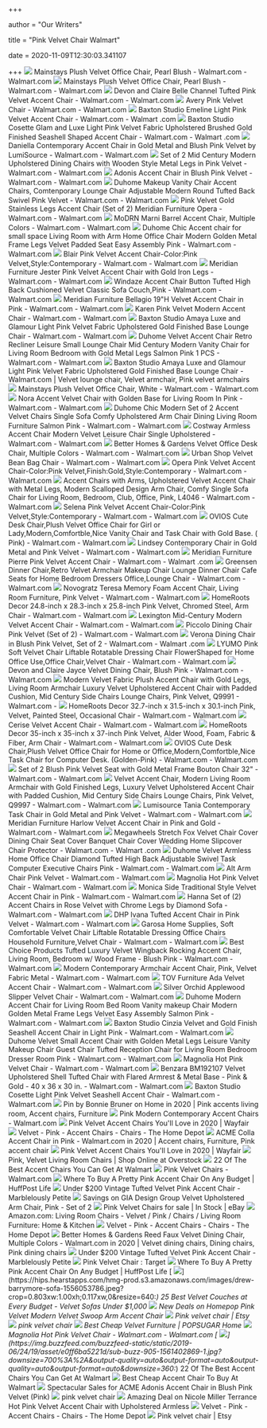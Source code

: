 +++
        
author = "Our Writers"
        
title = "Pink Velvet Chair Walmart"
        
date = 2020-11-09T12:30:03.341107
        
+++
[ ![](https://i5.walmartimages.com/asr/cfa99438-3fc7-464d-a8fd-5142eac51188_1.1100235c3e157c07b581c92eb1f39c08.jpeg?odnWidth=612&odnHeight=612&odnBg=ffffff)](https://i5.walmartimages.com/asr/cfa99438-3fc7-464d-a8fd-5142eac51188_1.1100235c3e157c07b581c92eb1f39c08.jpeg?odnWidth=612&odnHeight=612&odnBg=ffffff) Mainstays Plush Velvet Office Chair, Pearl Blush - Walmart.com - Walmart.com
[ ![](https://i5.walmartimages.com/dfw/6e29e393-ac31/k2-_321af6bd-6cba-4892-9283-91881190be92.v1.jpg)](https://i5.walmartimages.com/dfw/6e29e393-ac31/k2-_321af6bd-6cba-4892-9283-91881190be92.v1.jpg) Mainstays Plush Velvet Office Chair, Pearl Blush - Walmart.com - Walmart.com
[ ![](https://i5.walmartimages.com/asr/8492b366-ea37-46e5-97e2-a4c3db516e19_4.c0ab1b0e88738e6cebe1fd7f16c40254.jpeg?odnWidth=612&odnHeight=612&odnBg=ffffff)](https://i5.walmartimages.com/asr/8492b366-ea37-46e5-97e2-a4c3db516e19_4.c0ab1b0e88738e6cebe1fd7f16c40254.jpeg?odnWidth=612&odnHeight=612&odnBg=ffffff) Devon and Claire Belle Channel Tufted Pink Velvet Accent Chair - Walmart.com  - Walmart.com
[ ![](https://i5.walmartimages.com/asr/89b4a626-debc-4b6d-aee6-562a974a0e5e_1.7ca01509544254d903311bc1dccc12b2.jpeg)](https://i5.walmartimages.com/asr/89b4a626-debc-4b6d-aee6-562a974a0e5e_1.7ca01509544254d903311bc1dccc12b2.jpeg) Avery Pink Velvet Chair - Walmart.com - Walmart.com
[ ![](https://i5.walmartimages.com/asr/cee40371-0e1f-4528-8f1e-c17c31955d5b_1.92c2fa034e9c73a65b1e0299d76f30de.jpeg?odnWidth=612&odnHeight=612&odnBg=ffffff)](https://i5.walmartimages.com/asr/cee40371-0e1f-4528-8f1e-c17c31955d5b_1.92c2fa034e9c73a65b1e0299d76f30de.jpeg?odnWidth=612&odnHeight=612&odnBg=ffffff) Baxton Studio Emeline Light Pink Velvet Accent Chair - Walmart.com - Walmart .com
[ ![](https://i5.walmartimages.com/asr/5f5830f8-fb38-4ee8-a128-2cb1b7def10b_1.88e98ef76cd5273fc6e15c54490acced.jpeg?odnWidth=612&odnHeight=612&odnBg=ffffff)](https://i5.walmartimages.com/asr/5f5830f8-fb38-4ee8-a128-2cb1b7def10b_1.88e98ef76cd5273fc6e15c54490acced.jpeg?odnWidth=612&odnHeight=612&odnBg=ffffff) Baxton Studio Cosette Glam and Luxe Light Pink Velvet Fabric Upholstered  Brushed Gold Finished Seashell Shaped Accent Chair - Walmart.com - Walmart .com
[ ![](https://i5.walmartimages.com/asr/2b0afd9a-cad1-452c-8460-927dd17f1d36_1.930319e3b6d8794c6068431d7ad8e63d.jpeg?odnWidth=612&odnHeight=612&odnBg=ffffff)](https://i5.walmartimages.com/asr/2b0afd9a-cad1-452c-8460-927dd17f1d36_1.930319e3b6d8794c6068431d7ad8e63d.jpeg?odnWidth=612&odnHeight=612&odnBg=ffffff) Daniella Contemporary Accent Chair in Gold Metal and Blush Pink Velvet by  LumiSource - Walmart.com - Walmart.com
[ ![](https://i5.walmartimages.com/asr/00dc7c95-7b2b-4e63-ab46-45cb633a0b27_1.41fa348317019bdff61ceae141af14a3.jpeg?odnWidth=612&odnHeight=612&odnBg=ffffff)](https://i5.walmartimages.com/asr/00dc7c95-7b2b-4e63-ab46-45cb633a0b27_1.41fa348317019bdff61ceae141af14a3.jpeg?odnWidth=612&odnHeight=612&odnBg=ffffff) Set of 2 Mid Century Modern Upholstered Dining Chairs with Wooden Style  Metal Legs in Pink Velvet - Walmart.com - Walmart.com
[ ![](https://i5.walmartimages.com/asr/cd5d3723-0f05-4617-b3e3-e2644115807a.57514bb446f3cc71960f43dff0a0a331.jpeg?odnWidth=2000&odnHeight=2000&odnBg=ffffff)](https://i5.walmartimages.com/asr/cd5d3723-0f05-4617-b3e3-e2644115807a.57514bb446f3cc71960f43dff0a0a331.jpeg?odnWidth=2000&odnHeight=2000&odnBg=ffffff) Adonis Accent Chair in Blush Pink Velvet - Walmart.com - Walmart.com
[ ![](https://i5.walmartimages.com/asr/4dcb16ec-a0d7-4b27-b7d8-40402288a06b_1.2b22ad0eb2b5b6fc4ccd328e44c9c541.jpeg?odnWidth=612&odnHeight=612&odnBg=ffffff)](https://i5.walmartimages.com/asr/4dcb16ec-a0d7-4b27-b7d8-40402288a06b_1.2b22ad0eb2b5b6fc4ccd328e44c9c541.jpeg?odnWidth=612&odnHeight=612&odnBg=ffffff) Duhome Makeup Vanity Chair Accent Chairs, Comtenporary Lounge Chair  Adjustable Modern Round Tufted Back Swivel Pink Velvet - Walmart.com -  Walmart.com
[ ![](https://i5.walmartimages.com/asr/b8b7e613-a7f7-4b4b-a127-a9b5ffc19ee4_1.361da50f361b667cc02d1e69b7149231.jpeg?odnWidth=612&odnHeight=612&odnBg=ffffff)](https://i5.walmartimages.com/asr/b8b7e613-a7f7-4b4b-a127-a9b5ffc19ee4_1.361da50f361b667cc02d1e69b7149231.jpeg?odnWidth=612&odnHeight=612&odnBg=ffffff) Pink Velvet Gold Stainless Legs Accent Chair (Set of 2) Meridian Furniture  Opera - Walmart.com - Walmart.com
[ ![](https://i5.walmartimages.com/asr/af32acd2-4069-47c4-9595-58305e8c0388_2.e000c356453ed05e3199a981bdfda7fc.jpeg?odnWidth=612&odnHeight=612&odnBg=ffffff)](https://i5.walmartimages.com/asr/af32acd2-4069-47c4-9595-58305e8c0388_2.e000c356453ed05e3199a981bdfda7fc.jpeg?odnWidth=612&odnHeight=612&odnBg=ffffff) MoDRN Marni Barrel Accent Chair, Multiple Colors - Walmart.com - Walmart.com
[ ![](https://i5.walmartimages.com/asr/c227fb2d-ac9a-492f-a503-b8dbeaf56199_1.70302796b93cae414d2e803426bb4f62.jpeg?odnWidth=612&odnHeight=612&odnBg=ffffff)](https://i5.walmartimages.com/asr/c227fb2d-ac9a-492f-a503-b8dbeaf56199_1.70302796b93cae414d2e803426bb4f62.jpeg?odnWidth=612&odnHeight=612&odnBg=ffffff) Duhome Chic Accent chair for small space Living Room with Arm Home Office  Chair Modern Golden Metal Frame Legs Velvet Padded Seat Easy Assembly Pink  - Walmart.com - Walmart.com
[ ![](https://i5.walmartimages.com/asr/2e9a981f-a2be-4ad9-87d7-bbdc5b148901.4ea76df372fd1a5ec0662859c9f2ff90.jpeg?odnWidth=612&odnHeight=612&odnBg=ffffff)](https://i5.walmartimages.com/asr/2e9a981f-a2be-4ad9-87d7-bbdc5b148901.4ea76df372fd1a5ec0662859c9f2ff90.jpeg?odnWidth=612&odnHeight=612&odnBg=ffffff) Blair Pink Velvet Accent Chair-Color:Pink Velvet,Style:Contemporary -  Walmart.com - Walmart.com
[ ![](https://i5.walmartimages.com/asr/6d1606b6-2a8f-43c2-b04b-cac168f33c69.b3883c565a0ce260b259704f3500c6ca.jpeg?odnWidth=612&odnHeight=612&odnBg=ffffff)](https://i5.walmartimages.com/asr/6d1606b6-2a8f-43c2-b04b-cac168f33c69.b3883c565a0ce260b259704f3500c6ca.jpeg?odnWidth=612&odnHeight=612&odnBg=ffffff) Meridian Furniture Jester Pink Velvet Accent Chair with Gold Iron Legs -  Walmart.com - Walmart.com
[ ![](https://i5.walmartimages.com/asr/880b4e91-baa4-4f7b-8f48-fb3301effab9_1.812590e0c77fbf0cb0b65589c797731d.jpeg?odnWidth=612&odnHeight=612&odnBg=ffffff)](https://i5.walmartimages.com/asr/880b4e91-baa4-4f7b-8f48-fb3301effab9_1.812590e0c77fbf0cb0b65589c797731d.jpeg?odnWidth=612&odnHeight=612&odnBg=ffffff) Windaze Accent Chair Button Tufted High Back Cushioned Velvet Classic Sofa  Couch,Pink - Walmart.com - Walmart.com
[ ![](https://i5.walmartimages.com/asr/09e1870e-da93-4e73-ab78-ab1c0afd43f9.3c15194ffdf15e909fe68297dd06ce63.jpeg?odnWidth=612&odnHeight=612&odnBg=ffffff)](https://i5.walmartimages.com/asr/09e1870e-da93-4e73-ab78-ab1c0afd43f9.3c15194ffdf15e909fe68297dd06ce63.jpeg?odnWidth=612&odnHeight=612&odnBg=ffffff) Meridian Furniture Bellagio 19"H Velvet Accent Chair in Pink - Walmart.com  - Walmart.com
[ ![](https://i5.walmartimages.com/asr/e1bec0e8-70f4-4680-ae81-7306d47f729e.ca58aaab1a18fb559b4f55043b8abb92.jpeg?odnWidth=612&odnHeight=612&odnBg=ffffff)](https://i5.walmartimages.com/asr/e1bec0e8-70f4-4680-ae81-7306d47f729e.ca58aaab1a18fb559b4f55043b8abb92.jpeg?odnWidth=612&odnHeight=612&odnBg=ffffff) Karen Pink Velvet Modern Accent Chair - Walmart.com - Walmart.com
[ ![](https://i5.walmartimages.com/asr/34e9b91c-4f97-47d0-8ffd-36db010500cc_2.c11b5ca5507fb6838212653154317145.jpeg?odnWidth=612&odnHeight=612&odnBg=ffffff)](https://i5.walmartimages.com/asr/34e9b91c-4f97-47d0-8ffd-36db010500cc_2.c11b5ca5507fb6838212653154317145.jpeg?odnWidth=612&odnHeight=612&odnBg=ffffff) Baxton Studio Amaya Luxe and Glamour Light Pink Velvet Fabric Upholstered  Gold Finished Base Lounge Chair - Walmart.com - Walmart.com
[ ![](https://i5.walmartimages.com/asr/f4c4a28e-dc5a-4a38-98ad-bdbc173e9481_1.9b4e9f47b8e9154bc5c449be61b854f1.jpeg?odnWidth=612&odnHeight=612&odnBg=ffffff)](https://i5.walmartimages.com/asr/f4c4a28e-dc5a-4a38-98ad-bdbc173e9481_1.9b4e9f47b8e9154bc5c449be61b854f1.jpeg?odnWidth=612&odnHeight=612&odnBg=ffffff) Duhome Velvet Accent Chair Retro Recliner Leisure Small Lounge Chair Mid  Century Modern Vanity Chair for Living Room Bedroom with Gold Metal Legs  Salmon Pink 1 PCS - Walmart.com - Walmart.com
[ ![](https://i.pinimg.com/originals/7b/89/95/7b89954afa2ce6ba938ed85def515903.png)](https://i.pinimg.com/originals/7b/89/95/7b89954afa2ce6ba938ed85def515903.png) Baxton Studio Amaya Luxe and Glamour Light Pink Velvet Fabric Upholstered  Gold Finished Base Lounge Chair - Walmart.com | Velvet lounge chair, Velvet  armchair, Pink velvet armchairs
[ ![](https://i5.walmartimages.com/asr/6c4035c7-5903-43d6-9dc4-cb0d3555e11b_1.148002b498065f3f89ea154386d03969.jpeg)](https://i5.walmartimages.com/asr/6c4035c7-5903-43d6-9dc4-cb0d3555e11b_1.148002b498065f3f89ea154386d03969.jpeg) Mainstays Plush Velvet Office Chair, White - Walmart.com - Walmart.com
[ ![](https://i5.walmartimages.com/asr/8fbfad71-12c3-4399-86f4-3156172f3ec9_1.dcc9b168cb51fbc275ab6cdd3c94657f.jpeg?odnWidth=612&odnHeight=612&odnBg=ffffff)](https://i5.walmartimages.com/asr/8fbfad71-12c3-4399-86f4-3156172f3ec9_1.dcc9b168cb51fbc275ab6cdd3c94657f.jpeg?odnWidth=612&odnHeight=612&odnBg=ffffff) Nora Accent Velvet Chair with Golden Base for Living Room In Pink - Walmart.com  - Walmart.com
[ ![](https://i5.walmartimages.com/asr/7b13a738-7616-46e4-a9fb-e59196854b35_1.5ac7071121872410feddfdbd3b3ae881.jpeg?odnWidth=612&odnHeight=612&odnBg=ffffff)](https://i5.walmartimages.com/asr/7b13a738-7616-46e4-a9fb-e59196854b35_1.5ac7071121872410feddfdbd3b3ae881.jpeg?odnWidth=612&odnHeight=612&odnBg=ffffff) Duhome Chic Modern Set of 2 Accent Velvet Chairs Single Sofa Comfy  Upholstered Arm Chair Dining Living Room Furniture Salmon Pink - Walmart.com  - Walmart.com
[ ![](https://i5.walmartimages.com/asr/1c96ddd2-342b-4f6d-a92a-12d5cdf7a2c4_1.626679cd821158f8209a7e4c33ee8198.jpeg?odnWidth=612&odnHeight=612&odnBg=ffffff)](https://i5.walmartimages.com/asr/1c96ddd2-342b-4f6d-a92a-12d5cdf7a2c4_1.626679cd821158f8209a7e4c33ee8198.jpeg?odnWidth=612&odnHeight=612&odnBg=ffffff) Costway Armless Accent Chair Modern Velvet Leisure Chair Single Upholstered  - Walmart.com - Walmart.com
[ ![](https://i5.walmartimages.com/asr/658fa0c4-2f1b-4641-b688-e25a8d2d730d_2.41865490f4ec0c7eb6b0a3d4482666b4.jpeg)](https://i5.walmartimages.com/asr/658fa0c4-2f1b-4641-b688-e25a8d2d730d_2.41865490f4ec0c7eb6b0a3d4482666b4.jpeg) Better Homes & Gardens Velvet Office Desk Chair, Multiple Colors - Walmart.com  - Walmart.com
[ ![](https://i5.walmartimages.com/asr/335ba3d6-e26b-4b36-a5fe-92b070eb7a31_1.e93ef0b339408a9491549810b1a1bb5e.jpeg)](https://i5.walmartimages.com/asr/335ba3d6-e26b-4b36-a5fe-92b070eb7a31_1.e93ef0b339408a9491549810b1a1bb5e.jpeg) Urban Shop Velvet Bean Bag Chair - Walmart.com - Walmart.com
[ ![](https://i5.walmartimages.com/asr/80f3ccee-3ada-460b-bbe2-371a4f957ef4.589451cae28db553917a1280e97b03e9.jpeg?odnWidth=612&odnHeight=612&odnBg=ffffff)](https://i5.walmartimages.com/asr/80f3ccee-3ada-460b-bbe2-371a4f957ef4.589451cae28db553917a1280e97b03e9.jpeg?odnWidth=612&odnHeight=612&odnBg=ffffff) Opera Pink Velvet Accent Chair-Color:Pink Velvet,Finish:Gold,Style:Contemporary  - Walmart.com - Walmart.com
[ ![](https://i5.walmartimages.com/asr/6850f382-400c-47c9-b2a9-c9a7488e17c1_1.5a9da1ea22ae3f654b0182cabbc2af92.jpeg?odnWidth=612&odnHeight=612&odnBg=ffffff)](https://i5.walmartimages.com/asr/6850f382-400c-47c9-b2a9-c9a7488e17c1_1.5a9da1ea22ae3f654b0182cabbc2af92.jpeg?odnWidth=612&odnHeight=612&odnBg=ffffff) Accent Chairs with Arms, Upholstered Velvet Accent Chair with Metal Legs,  Modern Scalloped Design Arm Chair, Comfy Single Sofa Chair for Living Room,  Bedroom, Club, Office, Pink, L4046 - Walmart.com - Walmart.com
[ ![](https://i5.walmartimages.com/asr/9f668c1a-df23-4d17-a05c-3ece06b0cc12.c7ba24709fc4200223dad5a459a94d1b.jpeg?odnWidth=612&odnHeight=612&odnBg=ffffff)](https://i5.walmartimages.com/asr/9f668c1a-df23-4d17-a05c-3ece06b0cc12.c7ba24709fc4200223dad5a459a94d1b.jpeg?odnWidth=612&odnHeight=612&odnBg=ffffff) Selena Pink Velvet Accent Chair-Color:Pink Velvet,Style:Contemporary -  Walmart.com - Walmart.com
[ ![](https://i5.walmartimages.com/asr/4b426cf4-ced9-49e1-bfbf-da7684a84747_1.bbd13200db0df16d3f5ee8c18c0137b7.jpeg?odnWidth=612&odnHeight=612&odnBg=ffffff)](https://i5.walmartimages.com/asr/4b426cf4-ced9-49e1-bfbf-da7684a84747_1.bbd13200db0df16d3f5ee8c18c0137b7.jpeg?odnWidth=612&odnHeight=612&odnBg=ffffff) OVIOS Cute Desk Chair,Plush Velvet Office Chair for Girl or  Lady,Modern,Comfortble,Nice Vanity Chair and Task Chair with Gold Base. ( Pink) - Walmart.com - Walmart.com
[ ![](https://i5.walmartimages.com/asr/ac265beb-c1aa-4276-b20c-46178a7009cc_1.dfdaeacecef71638acb06a69ec89f528.jpeg?odnWidth=612&odnHeight=612&odnBg=ffffff)](https://i5.walmartimages.com/asr/ac265beb-c1aa-4276-b20c-46178a7009cc_1.dfdaeacecef71638acb06a69ec89f528.jpeg?odnWidth=612&odnHeight=612&odnBg=ffffff) Lindsey Contemporary Chair in Gold Metal and Pink Velvet - Walmart.com -  Walmart.com
[ ![](https://i5.walmartimages.com/asr/31ffed33-13a6-495c-ac4f-2dbd85cec0c0.577326c088111814a161656f13ca28d1.jpeg?odnWidth=612&odnHeight=612&odnBg=ffffff)](https://i5.walmartimages.com/asr/31ffed33-13a6-495c-ac4f-2dbd85cec0c0.577326c088111814a161656f13ca28d1.jpeg?odnWidth=612&odnHeight=612&odnBg=ffffff) Meridian Furniture Pierre Pink Velvet Accent Chair - Walmart.com - Walmart .com
[ ![](https://i5.walmartimages.com/asr/13202116-b687-49f5-9308-08567f5453c2.e7ce4ff2c992019bce99bfa335dde242.jpeg?odnWidth=612&odnHeight=612&odnBg=ffffff)](https://i5.walmartimages.com/asr/13202116-b687-49f5-9308-08567f5453c2.e7ce4ff2c992019bce99bfa335dde242.jpeg?odnWidth=612&odnHeight=612&odnBg=ffffff) Greensen Dinner Chair,Retro Velvet Armchair Makeup Chair Lounge Dinner Chair  Cafe Seats for Home Bedroom Dressers Office,Lounge Chair - Walmart.com -  Walmart.com
[ ![](https://i5.walmartimages.com/asr/8abed5dd-848a-4191-919c-ac2417d4b340_1.8b19a335535670cf9854c928ec379157.jpeg?odnWidth=612&odnHeight=612&odnBg=ffffff)](https://i5.walmartimages.com/asr/8abed5dd-848a-4191-919c-ac2417d4b340_1.8b19a335535670cf9854c928ec379157.jpeg?odnWidth=612&odnHeight=612&odnBg=ffffff) Novogratz Teresa Memory Foam Accent Chair, Living Room Furniture, Pink  Velvet - Walmart.com - Walmart.com
[ ![](https://i5.walmartimages.com/asr/1145352e-1ea5-4978-a09a-9e8d63a59992.fa240863e4d2da2a8caa8d19e3219d28.jpeg?odnWidth=612&odnHeight=612&odnBg=ffffff)](https://i5.walmartimages.com/asr/1145352e-1ea5-4978-a09a-9e8d63a59992.fa240863e4d2da2a8caa8d19e3219d28.jpeg?odnWidth=612&odnHeight=612&odnBg=ffffff) HomeRoots Decor 24.8-inch x 28.3-inch x 25.8-inch Pink Velvet, Chromed  Steel, Arm Chair - Walmart.com - Walmart.com
[ ![](https://i5.walmartimages.com/asr/dd81eb5a-7916-4608-81e5-a4b6cf2d5fc7_1.b4f800a5067283e6c50013a9fda77568.jpeg?odnWidth=612&odnHeight=612&odnBg=ffffff)](https://i5.walmartimages.com/asr/dd81eb5a-7916-4608-81e5-a4b6cf2d5fc7_1.b4f800a5067283e6c50013a9fda77568.jpeg?odnWidth=612&odnHeight=612&odnBg=ffffff) Lexington Mid-Century Modern Velvet Accent Chair - Walmart.com - Walmart.com
[ ![](https://i5.walmartimages.com/asr/6c5d86e7-b242-4ba3-8dd1-55d11c5af2e4_1.29d49a9c77727dd78d0258343947e45c.jpeg?odnWidth=612&odnHeight=612&odnBg=ffffff)](https://i5.walmartimages.com/asr/6c5d86e7-b242-4ba3-8dd1-55d11c5af2e4_1.29d49a9c77727dd78d0258343947e45c.jpeg?odnWidth=612&odnHeight=612&odnBg=ffffff) Piccolo Dining Chair Pink Velvet (Set of 2) - Walmart.com - Walmart.com
[ ![](https://i5.walmartimages.com/asr/d3a5a951-3304-46d0-862f-c1f11f0d91fd_1.1d18a48a179f814fba9bcfc88e118596.jpeg?odnWidth=612&odnHeight=612&odnBg=ffffff)](https://i5.walmartimages.com/asr/d3a5a951-3304-46d0-862f-c1f11f0d91fd_1.1d18a48a179f814fba9bcfc88e118596.jpeg?odnWidth=612&odnHeight=612&odnBg=ffffff) Verona Dining Chair in Blush Pink Velvet, Set of 2 - Walmart.com - Walmart .com
[ ![](https://i5.walmartimages.com/asr/b1412ce1-560f-4773-8bd2-71399052fb46.b81c531af65957a1b3b06ac8ee6be758.jpeg?odnWidth=612&odnHeight=612&odnBg=ffffff)](https://i5.walmartimages.com/asr/b1412ce1-560f-4773-8bd2-71399052fb46.b81c531af65957a1b3b06ac8ee6be758.jpeg?odnWidth=612&odnHeight=612&odnBg=ffffff) LYUMO Pink Soft Velvet Chair Liftable Rotatable Dressing Chair  FlowerShaped for Home Office Use,Office Chair,Velvet Chair - Walmart.com -  Walmart.com
[ ![](https://i5.walmartimages.com/asr/13709b23-b9bb-4eb0-af02-f96048514495_1.967da3644ce4c55d755684acd5c22f1f.jpeg?odnWidth=612&odnHeight=612&odnBg=ffffff)](https://i5.walmartimages.com/asr/13709b23-b9bb-4eb0-af02-f96048514495_1.967da3644ce4c55d755684acd5c22f1f.jpeg?odnWidth=612&odnHeight=612&odnBg=ffffff) Devon and Claire Jayce Velvet Dining Chair, Blush Pink - Walmart.com -  Walmart.com
[ ![](https://i5.walmartimages.com/asr/59fa1071-9039-4091-986b-acda06194b99_1.cb7053b6b56c6cafd18e36c2112d809a.jpeg?odnWidth=612&odnHeight=612&odnBg=ffffff)](https://i5.walmartimages.com/asr/59fa1071-9039-4091-986b-acda06194b99_1.cb7053b6b56c6cafd18e36c2112d809a.jpeg?odnWidth=612&odnHeight=612&odnBg=ffffff) Modern Velvet Fabric Plush Accent Chair with Gold Legs, Living Room Armchair  Luxury Velvet Upholstered Accent Chair with Padded Cushion, Mid Century  Side Chairs Lounge Chairs, Pink Velvet, Q9991 - Walmart.com -
[ ![](https://i5.walmartimages.com/asr/1f3f11aa-01fb-4752-b3f5-edf57f73679b.9b7225930bc553c963aaeb7c2ec8f02b.jpeg?odnWidth=612&odnHeight=612&odnBg=ffffff)](https://i5.walmartimages.com/asr/1f3f11aa-01fb-4752-b3f5-edf57f73679b.9b7225930bc553c963aaeb7c2ec8f02b.jpeg?odnWidth=612&odnHeight=612&odnBg=ffffff) HomeRoots Decor 32.7-inch x 31.5-inch x 30.1-inch Pink, Velvet, Painted  Steel, Occasional Chair - Walmart.com - Walmart.com
[ ![](https://i5.walmartimages.com/asr/ab52e8a4-f444-4bce-b09d-2b70970324dc_1.98bed01682c79f12cd574ea28e7a4bf6.jpeg?odnWidth=612&odnHeight=612&odnBg=ffffff)](https://i5.walmartimages.com/asr/ab52e8a4-f444-4bce-b09d-2b70970324dc_1.98bed01682c79f12cd574ea28e7a4bf6.jpeg?odnWidth=612&odnHeight=612&odnBg=ffffff) Cerise Velvet Accent Chair - Walmart.com - Walmart.com
[ ![](https://i5.walmartimages.com/asr/944e2a25-0617-4084-ba01-23b0ee8c0235.1a9a39af0b77037ff5dae8ed079617dd.jpeg?odnWidth=612&odnHeight=612&odnBg=ffffff)](https://i5.walmartimages.com/asr/944e2a25-0617-4084-ba01-23b0ee8c0235.1a9a39af0b77037ff5dae8ed079617dd.jpeg?odnWidth=612&odnHeight=612&odnBg=ffffff) HomeRoots Decor 35-inch x 35-inch x 37-inch Pink Velvet, Alder Wood, Foam,  Fabric & Fiber, Arm Chair - Walmart.com - Walmart.com
[ ![](https://i5.walmartimages.com/asr/a70380e2-2cf0-436e-a361-d2ea29946941_1.9a1379bb754dbc8d3b7ec1a388c916fa.jpeg?odnWidth=612&odnHeight=612&odnBg=ffffff)](https://i5.walmartimages.com/asr/a70380e2-2cf0-436e-a361-d2ea29946941_1.9a1379bb754dbc8d3b7ec1a388c916fa.jpeg?odnWidth=612&odnHeight=612&odnBg=ffffff) OVIOS Cute Desk Chair,Plush Velvet Office Chair for Home or  Office,Modern,Comfortble,Nice Task Chair for Computer Desk. (Golden-Pink) -  Walmart.com - Walmart.com
[ ![](https://i5.walmartimages.com/asr/f0d1c80e-d2d8-410a-bedd-3ee03ee3d19f_1.9983ecbc4ba6b1aa4e9151dc75803d15.jpeg?odnWidth=612&odnHeight=612&odnBg=ffffff)](https://i5.walmartimages.com/asr/f0d1c80e-d2d8-410a-bedd-3ee03ee3d19f_1.9983ecbc4ba6b1aa4e9151dc75803d15.jpeg?odnWidth=612&odnHeight=612&odnBg=ffffff) Set of 2 Blush Pink Velvet Seat with Gold Metal Frame Bouton Chair 32" -  Walmart.com - Walmart.com
[ ![](https://i5.walmartimages.com/asr/429ce0e8-1253-4b37-8716-e2eee4520a4c_1.0ecbdd3335f9977a5f218fc3d9cb119b.jpeg?odnWidth=612&odnHeight=612&odnBg=ffffff)](https://i5.walmartimages.com/asr/429ce0e8-1253-4b37-8716-e2eee4520a4c_1.0ecbdd3335f9977a5f218fc3d9cb119b.jpeg?odnWidth=612&odnHeight=612&odnBg=ffffff) Velvet Accent Chair, Modern Living Room Armchair with Gold Finished Legs,  Luxury Velvet Upholstered Accent Chair with Padded Cushion, Mid Century  Side Chairs Lounge Chairs, Pink Velvet, Q9997 - Walmart.com - Walmart.com
[ ![](https://i5.walmartimages.com/asr/7e04355d-aa9d-4236-b885-0c18835723d6_1.b2afb719cdbf9fc72e9695861227188d.jpeg?odnWidth=612&odnHeight=612&odnBg=ffffff)](https://i5.walmartimages.com/asr/7e04355d-aa9d-4236-b885-0c18835723d6_1.b2afb719cdbf9fc72e9695861227188d.jpeg?odnWidth=612&odnHeight=612&odnBg=ffffff) Lumisource Tania Contemporary Task Chair in Gold Metal and Pink Velvet -  Walmart.com - Walmart.com
[ ![](https://i5.walmartimages.com/asr/48ef1c80-e24b-4a83-8279-e62040fb30c2.24500416cef3f599a8b7a982835f91ea.jpeg?odnWidth=612&odnHeight=612&odnBg=ffffff)](https://i5.walmartimages.com/asr/48ef1c80-e24b-4a83-8279-e62040fb30c2.24500416cef3f599a8b7a982835f91ea.jpeg?odnWidth=612&odnHeight=612&odnBg=ffffff) Meridian Furniture Harlow Velvet Accent Chair in Pink and Gold - Walmart.com  - Walmart.com
[ ![](https://i5.walmartimages.com/asr/6a3d768d-bf4a-42d4-b7a9-7c291fc1234b.56342ad847695669139cb0373606cec4.jpeg?odnWidth=612&odnHeight=612&odnBg=ffffff)](https://i5.walmartimages.com/asr/6a3d768d-bf4a-42d4-b7a9-7c291fc1234b.56342ad847695669139cb0373606cec4.jpeg?odnWidth=612&odnHeight=612&odnBg=ffffff) Megawheels Stretch Fox Velvet Chair Cover Dining Chair Seat Cover Banquet  Chair Cover Wedding Home Slipcover Chair Protector - Walmart.com - Walmart .com
[ ![](https://i5.walmartimages.com/asr/3ed459bb-5233-4f03-9ebe-501171786162.15c1a06f18e8e2f4ab30a5bbc2960fa6.jpeg?odnWidth=612&odnHeight=612&odnBg=ffffff)](https://i5.walmartimages.com/asr/3ed459bb-5233-4f03-9ebe-501171786162.15c1a06f18e8e2f4ab30a5bbc2960fa6.jpeg?odnWidth=612&odnHeight=612&odnBg=ffffff) Duhome Velvet Armless Home Office Chair Diamond Tufted High Back Adjustable  Swivel Task Computer Executive Chairs Pink - Walmart.com - Walmart.com
[ ![](https://i5.walmartimages.com/asr/384578cd-adc7-4403-b6d0-cb5501566f70_1.5d6b37bb22aff445d065d2ed79f76852.jpeg?odnWidth=612&odnHeight=612&odnBg=ffffff)](https://i5.walmartimages.com/asr/384578cd-adc7-4403-b6d0-cb5501566f70_1.5d6b37bb22aff445d065d2ed79f76852.jpeg?odnWidth=612&odnHeight=612&odnBg=ffffff) Alt Arm Chair Pink Velvet - Walmart.com - Walmart.com
[ ![](https://i5.walmartimages.com/asr/e38f0b55-4db0-4eb5-bb0c-52c9a1fde5a5.3eb55edf673b8d15db259c2b1f417a4a.jpeg?odnWidth=282&odnHeight=282&odnBg=ffffff)](https://i5.walmartimages.com/asr/e38f0b55-4db0-4eb5-bb0c-52c9a1fde5a5.3eb55edf673b8d15db259c2b1f417a4a.jpeg?odnWidth=282&odnHeight=282&odnBg=ffffff) Magnolia Hot Pink Velvet Chair - Walmart.com - Walmart.com
[ ![](https://i5.walmartimages.com/asr/ee8436e3-9ea2-493c-9092-a805af1df310.973e79fc244451b642ee7bb4e60c5e4e.jpeg?odnWidth=612&odnHeight=612&odnBg=ffffff)](https://i5.walmartimages.com/asr/ee8436e3-9ea2-493c-9092-a805af1df310.973e79fc244451b642ee7bb4e60c5e4e.jpeg?odnWidth=612&odnHeight=612&odnBg=ffffff) Monica Side Traditional Style Velvet Accent Chair in Pink - Walmart.com -  Walmart.com
[ ![](https://i5.walmartimages.com/asr/c6acaf89-16d6-4962-8922-69bfc2880c40_1.ed845e5ceaef87b65652f9c37b82aaee.jpeg?odnWidth=612&odnHeight=612&odnBg=ffffff)](https://i5.walmartimages.com/asr/c6acaf89-16d6-4962-8922-69bfc2880c40_1.ed845e5ceaef87b65652f9c37b82aaee.jpeg?odnWidth=612&odnHeight=612&odnBg=ffffff) Hanna Set of (2) Accent Chairs in Rose Velvet with Chrome Legs by Diamond  Sofa - Walmart.com - Walmart.com
[ ![](https://i5.walmartimages.com/asr/81d7c168-33bf-43d4-a2ce-56c2670ab013.070441c4dc17dfe506f3f4b3af5ba0b4.jpeg?odnWidth=612&odnHeight=612&odnBg=ffffff)](https://i5.walmartimages.com/asr/81d7c168-33bf-43d4-a2ce-56c2670ab013.070441c4dc17dfe506f3f4b3af5ba0b4.jpeg?odnWidth=612&odnHeight=612&odnBg=ffffff) DHP Ivana Tufted Accent Chair in Pink Velvet - Walmart.com - Walmart.com
[ ![](https://i5.walmartimages.com/asr/dc714c5f-66d0-408c-8753-34704a767ff2.33d56ba3c82f5ce0463076834dfa531b.jpeg?odnWidth=612&odnHeight=612&odnBg=ffffff)](https://i5.walmartimages.com/asr/dc714c5f-66d0-408c-8753-34704a767ff2.33d56ba3c82f5ce0463076834dfa531b.jpeg?odnWidth=612&odnHeight=612&odnBg=ffffff) Garosa Home Supplies, Soft Comfortable Velvet Chair Liftable Rotatable  Dressing Office Chairs Household Furniture,Velvet Chair - Walmart.com -  Walmart.com
[ ![](https://i5.walmartimages.com/asr/6d8e0dea-4426-4fdb-9e11-6fcaa278d9fc.72c08e499ed5623cca689be5cad5494a.jpeg?odnWidth=612&odnHeight=612&odnBg=ffffff)](https://i5.walmartimages.com/asr/6d8e0dea-4426-4fdb-9e11-6fcaa278d9fc.72c08e499ed5623cca689be5cad5494a.jpeg?odnWidth=612&odnHeight=612&odnBg=ffffff) Best Choice Products Tufted Luxury Velvet Wingback Rocking Accent Chair,  Living Room, Bedroom w/ Wood Frame - Blush Pink - Walmart.com - Walmart.com
[ ![](https://i5.walmartimages.com/asr/d54a2a20-610e-49a7-9e18-720444de6c15_1.594069b14c372abe5dd14bd29335e358.jpeg?odnWidth=612&odnHeight=612&odnBg=ffffff)](https://i5.walmartimages.com/asr/d54a2a20-610e-49a7-9e18-720444de6c15_1.594069b14c372abe5dd14bd29335e358.jpeg?odnWidth=612&odnHeight=612&odnBg=ffffff) Modern Contemporary Armchair Accent Chair, Pink, Velvet Fabric Metal -  Walmart.com - Walmart.com
[ ![](https://i5.walmartimages.com/asr/271f8ba6-5d0a-4d34-937c-22864afc653e.8d28fb1837d523a35888daffe099fd99.jpeg?odnWidth=612&odnHeight=612&odnBg=ffffff)](https://i5.walmartimages.com/asr/271f8ba6-5d0a-4d34-937c-22864afc653e.8d28fb1837d523a35888daffe099fd99.jpeg?odnWidth=612&odnHeight=612&odnBg=ffffff) TOV Furniture Ada Velvet Accent Chair - Walmart.com - Walmart.com
[ ![](https://i5.walmartimages.com/asr/8e178eae-e2a6-464f-a8a1-e40bcba6818a_2.d960b91b636da91b82b097a70cbe9bfd.jpeg?odnWidth=612&odnHeight=612&odnBg=ffffff)](https://i5.walmartimages.com/asr/8e178eae-e2a6-464f-a8a1-e40bcba6818a_2.d960b91b636da91b82b097a70cbe9bfd.jpeg?odnWidth=612&odnHeight=612&odnBg=ffffff) Silver Orchid Applewood Slipper Velvet Chair - Walmart.com - Walmart.com
[ ![](https://i5.walmartimages.com/asr/451b5c2f-91fc-49e9-a39a-ed1b7b56c4f8_1.25d0fffbf359e8ced326f17d25881ed9.jpeg?odnWidth=612&odnHeight=612&odnBg=ffffff)](https://i5.walmartimages.com/asr/451b5c2f-91fc-49e9-a39a-ed1b7b56c4f8_1.25d0fffbf359e8ced326f17d25881ed9.jpeg?odnWidth=612&odnHeight=612&odnBg=ffffff) Duhome Modern Accent Chair for Living Room Bed Room Vanity makeup Chair  Modern Golden Metal Frame Legs Velvet Easy Assembly Salmon Pink - Walmart.com  - Walmart.com
[ ![](https://i5.walmartimages.com/asr/66dc4bb9-7c3c-47a5-a025-5ba156cf37db.10107d802803792071c757864541b752.jpeg?odnWidth=612&odnHeight=612&odnBg=ffffff)](https://i5.walmartimages.com/asr/66dc4bb9-7c3c-47a5-a025-5ba156cf37db.10107d802803792071c757864541b752.jpeg?odnWidth=612&odnHeight=612&odnBg=ffffff) Baxton Studio Cinzia Velvet and Gold Finish Seashell Accent Chair in Light  Pink - Walmart.com - Walmart.com
[ ![](https://i5.walmartimages.com/asr/0ed5ae6f-0527-4647-87f6-3d4e86b1fe06.b42b7bb672bd5a8620d5c918d44648c3.jpeg?odnWidth=612&odnHeight=612&odnBg=ffffff)](https://i5.walmartimages.com/asr/0ed5ae6f-0527-4647-87f6-3d4e86b1fe06.b42b7bb672bd5a8620d5c918d44648c3.jpeg?odnWidth=612&odnHeight=612&odnBg=ffffff) Duhome Velvet Small Accent Chair with Golden Metal Legs Leisure Vanity  Makeup Chair Guest Chair Tufted Reception Chair for Living Room Bedroom  Dresser Room Pink - Walmart.com - Walmart.com
[ ![](https://i5.walmartimages.com/asr/b2552bd7-07a5-4824-8d3e-c03ede922cc6_4.90b117f955f63da9dae7da8098475826.jpeg?odnWidth=282&odnHeight=282&odnBg=ffffff)](https://i5.walmartimages.com/asr/b2552bd7-07a5-4824-8d3e-c03ede922cc6_4.90b117f955f63da9dae7da8098475826.jpeg?odnWidth=282&odnHeight=282&odnBg=ffffff) Magnolia Hot Pink Velvet Chair - Walmart.com - Walmart.com
[ ![](https://i5.walmartimages.com/asr/05f2f45e-a843-4899-aa93-39390130ce8b_1.1e54e808b1c87511cf0be2df60f08aa2.jpeg?odnWidth=612&odnHeight=612&odnBg=ffffff)](https://i5.walmartimages.com/asr/05f2f45e-a843-4899-aa93-39390130ce8b_1.1e54e808b1c87511cf0be2df60f08aa2.jpeg?odnWidth=612&odnHeight=612&odnBg=ffffff) Benzara BM192107 Velvet Upholstered Shell Tufted Chair with Flared Armrest  & Metal Base - Pink & Gold - 40 x 36 x 30 in. - Walmart.com - Walmart.com
[ ![](https://i5.walmartimages.com/asr/3a01c989-ed05-4e52-8abd-55cab908f6b2.e286fd580220943969979f05d0756e1b.jpeg?odnWidth=282&odnHeight=282&odnBg=ffffff)](https://i5.walmartimages.com/asr/3a01c989-ed05-4e52-8abd-55cab908f6b2.e286fd580220943969979f05d0756e1b.jpeg?odnWidth=282&odnHeight=282&odnBg=ffffff) Baxton Studio Cosette Light Pink Velvet Seashell Accent Chair - Walmart.com  - Walmart.com
[ ![](https://i.pinimg.com/originals/c6/41/1e/c6411ee88a949fa6b78246dabe7f6db7.jpg)](https://i.pinimg.com/originals/c6/41/1e/c6411ee88a949fa6b78246dabe7f6db7.jpg) Pin by Bonnie Bruner on Home in 2020 | Pink accents living room, Accent  chairs, Furniture
[ ![](https://i5.walmartimages.com/asr/68ce782f-8d6b-4bb6-abaf-b7d850042de2_1.c92faa13376fb3b9eac0e903f63441bf.jpeg?odnHeight=200&odnWidth=200&odnBg=ffffff)](https://i5.walmartimages.com/asr/68ce782f-8d6b-4bb6-abaf-b7d850042de2_1.c92faa13376fb3b9eac0e903f63441bf.jpeg?odnHeight=200&odnWidth=200&odnBg=ffffff) Pink Modern Contemporary Accent Chairs - Walmart.com
[ ![](https://secure.img1-ag.wfcdn.com/im/30637368/compr-r85/4330/43302411/default.jpg)](https://secure.img1-ag.wfcdn.com/im/30637368/compr-r85/4330/43302411/default.jpg) Pink Velvet Accent Chairs You'll Love in 2020 | Wayfair
[ ![](https://images.homedepot-static.com/productImages/4ecff073-7d5b-4b92-a9b1-6bd85cef8499/svn/pink-and-gold-benjara-accent-chairs-bm193892-64_400.jpg)](https://images.homedepot-static.com/productImages/4ecff073-7d5b-4b92-a9b1-6bd85cef8499/svn/pink-and-gold-benjara-accent-chairs-bm193892-64_400.jpg) Velvet - Pink - Accent Chairs - Chairs - The Home Depot
[ ![](https://i.pinimg.com/originals/d3/1a/c4/d31ac422399ce09e77eb39509478652d.jpg)](https://i.pinimg.com/originals/d3/1a/c4/d31ac422399ce09e77eb39509478652d.jpg) ACME Colla Accent Chair in Pink - Walmart.com in 2020 | Accent chairs,  Furniture, Pink accent chair
[ ![](https://secure.img1-ag.wfcdn.com/im/36742925/compr-r85/1224/122434760/default.jpg)](https://secure.img1-ag.wfcdn.com/im/36742925/compr-r85/1224/122434760/default.jpg) Pink Velvet Accent Chairs You'll Love in 2020 | Wayfair
[ ![](https://ak1.ostkcdn.com/images/products/is/images/direct/31eaba03f2c8233cbb053221640e225824f02a4d/Avery-Pink-Velvet-and-Stainless-Steel-Chair.jpg?imwidth=200&impolicy=medium)](https://ak1.ostkcdn.com/images/products/is/images/direct/31eaba03f2c8233cbb053221640e225824f02a4d/Avery-Pink-Velvet-and-Stainless-Steel-Chair.jpg?imwidth=200&impolicy=medium) Pink, Velvet Living Room Chairs | Shop Online at Overstock
[ ![](https://img.buzzfeed.com/buzzfeed-static/static/2019-06/24/18/asset/5c7eb608f4fa/sub-buzz-7878-1561400454-1.png?crop=897%3A883%3B0%2C0&resize=720%3A720)](https://img.buzzfeed.com/buzzfeed-static/static/2019-06/24/18/asset/5c7eb608f4fa/sub-buzz-7878-1561400454-1.png?crop=897%3A883%3B0%2C0&resize=720%3A720) 22 Of The Best Accent Chairs You Can Get At Walmart
[ ![](https://i5.walmartimages.com/asr/b8b7706c-5de0-4d9e-95c6-db366ed0a210.840ea55d7c184fc52ef88758044eb3c9.jpeg?odnHeight=200&odnWidth=200&odnBg=ffffff)](https://i5.walmartimages.com/asr/b8b7706c-5de0-4d9e-95c6-db366ed0a210.840ea55d7c184fc52ef88758044eb3c9.jpeg?odnHeight=200&odnWidth=200&odnBg=ffffff) Pink Velvet Chairs - Walmart.com
[ ![](https://img.huffingtonpost.com/asset/5c76fd8336000001186b0273.png?ops=scalefit_960_noupscale)](https://img.huffingtonpost.com/asset/5c76fd8336000001186b0273.png?ops=scalefit_960_noupscale) Where To Buy A Pretty Pink Accent Chair On Any Budget | HuffPost Life
[ ![](http://marblelouslypetite.com/wp-content/uploads/2018/12/Pink-Accent-Chair-3.jpg)](http://marblelouslypetite.com/wp-content/uploads/2018/12/Pink-Accent-Chair-3.jpg) Under $200 Vintage Tufted Velvet Pink Accent Chair - Marblelously Petite
[ ![](https://images.prod.meredith.com/product/1b5bb0d2fc8f7c3423d93465d0067b92/1594966211462/l/gia-design-group-velvet-upholstered-arm-chair-pink-set-of-2)](https://images.prod.meredith.com/product/1b5bb0d2fc8f7c3423d93465d0067b92/1594966211462/l/gia-design-group-velvet-upholstered-arm-chair-pink-set-of-2) Savings on GIA Design Group Velvet Upholstered Arm Chair, Pink - Set of 2
[ ![](https://i.ebayimg.com/thumbs/images/g/cl0AAOSwYSBbV0-N/s-l225.jpg)](https://i.ebayimg.com/thumbs/images/g/cl0AAOSwYSBbV0-N/s-l225.jpg) Pink Velvet Chairs for sale | In Stock | eBay
[ ![](https://m.media-amazon.com/images/I/71GijPQvSFL._AC_UL320_.jpg)](https://m.media-amazon.com/images/I/71GijPQvSFL._AC_UL320_.jpg) Amazon.com: Living Room Chairs - Velvet / Pink / Chairs / Living Room  Furniture: Home & Kitchen
[ ![](https://images.homedepot-static.com/productImages/9079a4ad-ec55-4479-b5c3-1f4cb0c1f5ca/svn/blush-gold-velvet-nicole-miller-accent-chairs-nac105-02bh-hd-64_400.jpg)](https://images.homedepot-static.com/productImages/9079a4ad-ec55-4479-b5c3-1f4cb0c1f5ca/svn/blush-gold-velvet-nicole-miller-accent-chairs-nac105-02bh-hd-64_400.jpg) Velvet - Pink - Accent Chairs - Chairs - The Home Depot
[ ![](https://i.pinimg.com/originals/79/31/9d/79319d3e704c2f368b3fbf524bcdc2ac.jpg)](https://i.pinimg.com/originals/79/31/9d/79319d3e704c2f368b3fbf524bcdc2ac.jpg) Better Homes & Gardens Reed Faux Velvet Dining Chair, Multiple Colors -  Walmart.com in 2020 | Velvet dining chairs, Dining chairs, Pink dining  chairs
[ ![](http://marblelouslypetite.com/wp-content/uploads/2018/12/Pink-Accent-Chair-7.jpg)](http://marblelouslypetite.com/wp-content/uploads/2018/12/Pink-Accent-Chair-7.jpg) Under $200 Vintage Tufted Velvet Pink Accent Chair - Marblelously Petite
[ ![](https://target.scene7.com/is/image/Target/GUEST_d4664ce5-72f1-440d-b701-402155765e2f?wid=225&hei=225&qlt=80&fmt=pjpeg)](https://target.scene7.com/is/image/Target/GUEST_d4664ce5-72f1-440d-b701-402155765e2f?wid=225&hei=225&qlt=80&fmt=pjpeg) Pink Velvet Chair : Target
[ ![](https://img.huffingtonpost.com/asset/5c76ff233600008c186b0278.png?ops=scalefit_960_noupscale)](https://img.huffingtonpost.com/asset/5c76ff233600008c186b0278.png?ops=scalefit_960_noupscale) Where To Buy A Pretty Pink Accent Chair On Any Budget | HuffPost Life
[ ![](https://hips.hearstapps.com/hmg-prod.s3.amazonaws.com/images/drew-barrymore-sofa-1556053786.jpeg?crop=0.803xw:1.00xh;0.117xw,0&resize=640:*)](https://hips.hearstapps.com/hmg-prod.s3.amazonaws.com/images/drew-barrymore-sofa-1556053786.jpeg?crop=0.803xw:1.00xh;0.117xw,0&resize=640:*) 25 Best Velvet Couches at Every Budget - Velvet Sofas Under $1,000
[ ![](https://images.prod.meredith.com/product/49ea0e57c2e70390e167c0ab08a226dd/1589860898739/m/homepop-modern-velvet-swoop-arm-accent-chair-multiple-colors)](https://images.prod.meredith.com/product/49ea0e57c2e70390e167c0ab08a226dd/1589860898739/m/homepop-modern-velvet-swoop-arm-accent-chair-multiple-colors) New Deals on Homepop Pink Velvet Modern Velvet Swoop Arm Accent Chair
[ ![](https://i.etsystatic.com/15111057/d/il/112577/2249198530/il_340x270.2249198530_74vr.jpg?version=0)](https://i.etsystatic.com/15111057/d/il/112577/2249198530/il_340x270.2249198530_74vr.jpg?version=0) Pink velvet chair | Etsy
[ ![](https://assets.weimgs.com/weimgs/rk/images/wcm/products/202023/0031/finley-low-back-upholstered-dining-chair-1-j.jpg)](https://assets.weimgs.com/weimgs/rk/images/wcm/products/202023/0031/finley-low-back-upholstered-dining-chair-1-j.jpg) pink velvet chair
[ ![](https://media1.popsugar-assets.com/files/thumbor/2zztKgqFJ1ydT31MeeRLYNaIszQ/fit-in/1024x1024/filters:format_auto-!!-:strip_icc-!!-/2019/03/12/964/n/43983654/5a638909e0847366_Target_ottoman_metal_legs/i/Myna-Velvet-Ottoman-Brass-Legs.jpg)](https://media1.popsugar-assets.com/files/thumbor/2zztKgqFJ1ydT31MeeRLYNaIszQ/fit-in/1024x1024/filters:format_auto-!!-:strip_icc-!!-/2019/03/12/964/n/43983654/5a638909e0847366_Target_ottoman_metal_legs/i/Myna-Velvet-Ottoman-Brass-Legs.jpg) Best Cheap Velvet Furniture | POPSUGAR Home
[ ![](https://i5.walmartimages.com/asr/87df2977-c6d0-48d9-8cd5-5a76ec6c6456_1.d840638f196f672d308ad41ffb8aedc9.jpeg)](https://i5.walmartimages.com/asr/87df2977-c6d0-48d9-8cd5-5a76ec6c6456_1.d840638f196f672d308ad41ffb8aedc9.jpeg) Magnolia Hot Pink Velvet Chair - Walmart.com - Walmart.com
[ ![](https://img.buzzfeed.com/buzzfeed-static/static/2019-06/24/19/asset/e0ff6ba5221d/sub-buzz-905-1561402869-1.jpg?downsize=700%3A%2A&output-quality=auto&output-format=auto&output-quality=auto&output-format=auto&downsize=360:*)](https://img.buzzfeed.com/buzzfeed-static/static/2019-06/24/19/asset/e0ff6ba5221d/sub-buzz-905-1561402869-1.jpg?downsize=700%3A%2A&output-quality=auto&output-format=auto&output-quality=auto&output-format=auto&downsize=360:*) 22 Of The Best Accent Chairs You Can Get At Walmart
[ ![](https://img2.domino.com/dom/image/upload/w_400,q_auto:best,c_limit/i/73e816e2-c7ae-4e11-b3d1-0bffbd73899d_1.b4514e71f9017cf3833e9ee3b5780b6b.jpeg)](https://img2.domino.com/dom/image/upload/w_400,q_auto:best,c_limit/i/73e816e2-c7ae-4e11-b3d1-0bffbd73899d_1.b4514e71f9017cf3833e9ee3b5780b6b.jpeg) Best Cheap Accent Chair To Buy At Walmart
[ ![](https://images.prod.meredith.com/product/4c376f75304b2cb06c84c8e10940f9bd/1596405607513/m/adonis-accent-chair-in-blush-pink-velvet)](https://images.prod.meredith.com/product/4c376f75304b2cb06c84c8e10940f9bd/1596405607513/m/adonis-accent-chair-in-blush-pink-velvet) Spectacular Sales for ACME Adonis Accent Chair in Blush Pink Velvet (Pink)
[ ![](https://assets.weimgs.com/weimgs/rk/images/wcm/products/202039/0026/phoebe-chair-j.jpg)](https://assets.weimgs.com/weimgs/rk/images/wcm/products/202039/0026/phoebe-chair-j.jpg) pink velvet chair
[ ![](https://images.prod.meredith.com/product/a09513e563c50ab7292659bb5efef101/1589170013880/m/elon-contemporary-velvet-upholstered-accent-chair-pink)](https://images.prod.meredith.com/product/a09513e563c50ab7292659bb5efef101/1589170013880/m/elon-contemporary-velvet-upholstered-accent-chair-pink) Amazing Deal on Nicole Miller Terrance Hot Pink Velvet Accent Chair with  Upholstered Armless
[ ![](https://images.homedepot-static.com/productImages/de6564ad-b31a-4295-bcf1-3aa875bd40f5/svn/pink-boyel-living-accent-chairs-wf-hfsn-131pk-64_400.jpg)](https://images.homedepot-static.com/productImages/de6564ad-b31a-4295-bcf1-3aa875bd40f5/svn/pink-boyel-living-accent-chairs-wf-hfsn-131pk-64_400.jpg) Velvet - Pink - Accent Chairs - Chairs - The Home Depot
[ ![](https://i.etsystatic.com/13710698/c/1288/1023/0/671/il/517c6f/2600073294/il_340x270.2600073294_4bdj.jpg)](https://i.etsystatic.com/13710698/c/1288/1023/0/671/il/517c6f/2600073294/il_340x270.2600073294_4bdj.jpg) Pink velvet chair | Etsy
